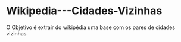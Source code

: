 # Wikipedia---Cidades-Vizinhas
O Objetivo é extrair do wikipédia uma base com os pares de cidades vizinhas
